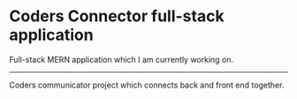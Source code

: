 # Coders Connector full-stack application
Full-stack MERN application which I am currently working on. 

***

Coders communicator project which connects back and front end together. 
